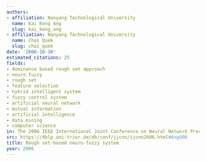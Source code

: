 ```yaml
---
authors:
- affiliation: Nanyang Technological University
  name: Kai Keng Ang
  slug: kai_keng_ang
- affiliation: Nanyang Technological University
  name: Chai Quek
  slug: chai_quek
date: '2006-10-30'
estimated_citations: 25
fields:
- dominance based rough set approach
- neuro fuzzy
- rough set
- feature selection
- hybrid intelligent system
- fuzzy control system
- artificial neural network
- mutual information
- artificial intelligence
- data mining
- computer science
in: The 2006 IEEE International Joint Conference on Neural Network Proceedings
src: https://dblp.uni-trier.de/db/conf/ijcnn/ijcnn2006.html#AngQ06
title: Rough set-based neuro-fuzzy system
year: 2006
---
```

